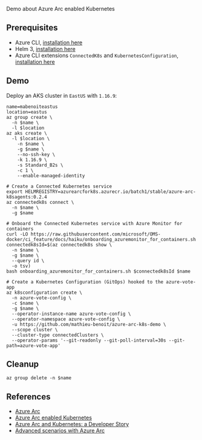 Demo about Azure Arc enabled Kubernetes

## Prerequisites

- Azure CLI, [installation here](https://docs.microsoft.com/cli/azure/install-azure-cli)
- Helm 3, [installation here](https://helm.sh/docs/intro/install/)
- Azure CLI extensions `ConnectedK8s` and `KubernetesConfiguration`, [installation here](https://docs.microsoft.com/azure/azure-arc/kubernetes/connect-cluster#install-azure-cli-extensions)

## Demo

Deploy an AKS cluster in `EastUS` with `1.16.9`:
```
name=mabenoiteastus
location=eastus
az group create \
  -n $name \
  -l $location
az aks create \
  -l $location \
    -n $name \
    -g $name \
    --no-ssh-key \
    -k 1.16.9 \
    -s Standard_B2s \
    -c 1 \
    --enable-managed-identity

# Create a Connected Kubernetes service
export HELMREGISTRY=azurearcfork8s.azurecr.io/batch1/stable/azure-arc-k8sagents:0.2.4
az connectedk8s connect \
  -n $name \
  -g $name
  
# Onboard the Connected Kubernetes service with Azure Monitor for containers
curl -LO https://raw.githubusercontent.com/microsoft/OMS-docker/ci_feature/docs/haiku/onboarding_azuremonitor_for_containers.sh
connectedk8sId=$(az connectedk8s show \
  -n $name \
  -g $name \
  --query id \
  -o tsv)
bash onboarding_azuremonitor_for_containers.sh $connectedk8sId $name
  
# Create a Kubernetes Configuration (GitOps) hooked to the azure-vote-app
az k8sconfiguration create \
  -n azure-vote-config \
  -c $name \
  -g $name \
  --operator-instance-name azure-vote-config \
  --operator-namespace azure-vote-config \
  -u https://github.com/mathieu-benoit/azure-arc-k8s-demo \
  --scope cluster \
  --cluster-type connectedClusters \
  --operator-params '--git-readonly --git-poll-interval=30s --git-path=azure-vote-app'
```

## Cleanup

```
az group delete -n $name
```

## References

- [Azure Arc](https://azure.microsoft.com/services/azure-arc/)
- [Azure Arc enabled Kubernetes](https://docs.microsoft.com/azure/azure-arc/kubernetes/)
- [Azure Arc and Kubernetes: a Developer Story](https://mybuild.microsoft.com/sessions/42d3ed24-6773-45c8-82bd-6dec4a583c89)
- [Advanced scenarios with Azure Arc](https://github.com/likamrat/azure_arc)
